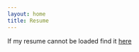 ```yaml
---
layout: home
title: Resume
---
```

If my resume cannot be loaded find it <a href="images/Resume_v3.pdf">here</a>
<object data="images/Resume_v3.pdf" width="100%" height="1000" type='application/pdf'/>

